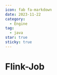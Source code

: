```yaml
---
icon: fab fa-markdown
date: 2023-11-22
category:
  - Engine
tag:
  - java
star: true
sticky: true
---
```


# Flink-Job